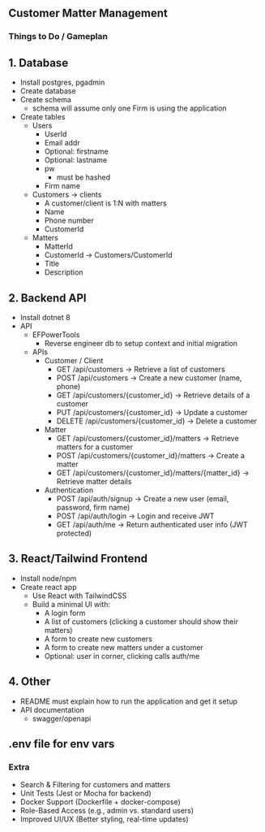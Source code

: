 ## Customer Matter Management

### Things to Do / Gameplan

## 1. Database
- Install postgres, pgadmin
- Create database
- Create schema
    - schema will assume only one Firm is using the application
- Create tables
    - Users
         - UserId
         - Email addr
         - Optional: firstname
         - Optional: lastname
         - pw
            - must be hashed
         - Firm name
    - Customers -> clients
        - A customer/client is 1:N with matters
        - Name
        - Phone number
        - CustomerId
    - Matters
        - MatterId
        - CustomerId -> Customers/CustomerId
        - Title
        - Description

## 2. Backend API
- Install dotnet 8
- API
    - EFPowerTools
        - Reverse engineer db to setup context and initial migration
    - APIs
        - Customer / Client
            - GET /api/customers → Retrieve a list of customers
            - POST /api/customers → Create a new customer (name, phone)
            - GET /api/customers/{customer_id} → Retrieve details of a customer
            - PUT /api/customers/{customer_id} → Update a customer
            - DELETE /api/customers/{customer_id} → Delete a customer
        - Matter
            - GET /api/customers/{customer_id}/matters → Retrieve matters for a customer
            - POST /api/customers/{customer_id}/matters → Create a matter
            - GET /api/customers/{customer_id}/matters/{matter_id} → Retrieve matter details
        - Authentication
            - POST /api/auth/signup → Create a new user (email, password, firm name)
            - POST /api/auth/login → Login and receive JWT
            - GET /api/auth/me → Return authenticated user info (JWT protected)

## 3. React/Tailwind Frontend
- Install node/npm
- Create react app
    - Use React with TailwindCSS
    - Build a minimal UI with:
        - A login form
        - A list of customers (clicking a customer should show their matters)
        - A form to create new customers
        - A form to create new matters under a customer
        - Optional: user in corner, clicking calls auth/me

## 4. Other
- README must explain how to run the application and get it setup
- API documentation
    - swagger/openapi

## .env file for env vars

### Extra
- Search & Filtering for customers and matters
- Unit Tests (Jest or Mocha for backend)
- Docker Support (Dockerfile + docker-compose)
- Role-Based Access (e.g., admin vs. standard users)
- Improved UI/UX (Better styling, real-time updates)